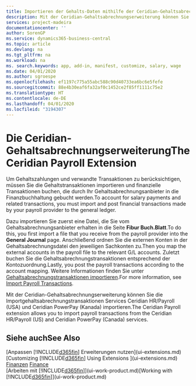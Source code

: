 ```yaml
---
title: Importieren der Gehalts-Daten mithilfe der Ceridian-Gehaltsabrechnungserweiterung | Microsoft Docs
description: Mit der Ceridian-Gehaltsabrechnungserweiterung können Sie die Importgehaltsabrechnungstransaktionen Services Ceridian HR/Payroll (USA) und Ceridian PowerPay (Kanada) importieren.
services: project-madeira
documentationcenter: ''
author: SorenGP
ms.service: dynamics365-business-central
ms.topic: article
ms.devlang: na
ms.tgt_pltfrm: na
ms.workload: na
ms. search.keywords: app, add-in, manifest, customize, salary, wage
ms.date: 04/01/2020
ms.author: sgroespe
ms.openlocfilehash: ef1197c775a55abc588c90d40733ea6bc6e5fefe
ms.sourcegitcommit: 88e4b30eaf6fa32af0c1452ce2f85ff1111c75e2
ms.translationtype: HT
ms.contentlocale: de-DE
ms.lasthandoff: 04/01/2020
ms.locfileid: "3194307"
---
```

# <a name="the-ceridian-payroll-extension"></a><span data-ttu-id="f5cf7-103">Die Ceridian-Gehaltsabrechnungserweiterung</span><span class="sxs-lookup"><span data-stu-id="f5cf7-103">The Ceridian Payroll Extension</span></span>
<span data-ttu-id="f5cf7-104">Um Gehaltszahlungen und verwandte Transaktionen zu berücksichtigen, müssen Sie die Gehaltstransaktionen importieren und finanzielle Transaktionen buchen, die durch Ihr Gehaltsabrechnungsanbieter in die Finanzbuchhaltung gebucht werden.</span><span class="sxs-lookup"><span data-stu-id="f5cf7-104">To account for salary payments and related transactions, you must import and post financial transactions made by your payroll provider to the general ledger.</span></span>

<span data-ttu-id="f5cf7-105">Dazu importieren Sie zuerst eine Datei, die Sie vom Gehaltsabrechnungsanbieter erhalten in die Seite **Fibur Buch.Blatt**.</span><span class="sxs-lookup"><span data-stu-id="f5cf7-105">To do this, you first import a file that you receive from the payroll provider into the **General Journal** page.</span></span> <span data-ttu-id="f5cf7-106">Anschließend ordnen Sie die externen Konten in der Gehaltsabrechnungsdatei den jeweiligen Sachkonten zu.</span><span class="sxs-lookup"><span data-stu-id="f5cf7-106">Then you map the external accounts in the payroll file to the relevant G/L accounts.</span></span> <span data-ttu-id="f5cf7-107">Zuletzt buchen Sie die Gehaltsabrechnungstransaktionen entsprechend der Kontozuordnung.</span><span class="sxs-lookup"><span data-stu-id="f5cf7-107">Lastly, you post the payroll transactions according to the account mapping.</span></span> <span data-ttu-id="f5cf7-108">Weitere Informationen finden Sie unter [Gehaltsabrechnungstransaktionen importieren](finance-how-import-payroll-transactions.md).</span><span class="sxs-lookup"><span data-stu-id="f5cf7-108">For more information, see [Import Payroll Transactions](finance-how-import-payroll-transactions.md).</span></span>

<span data-ttu-id="f5cf7-109">Mit der Ceridian-Gehaltsabrechnungserweiterung können Sie die Importgehaltsabrechnungstransaktionen Services Ceridian HR/Payroll (USA) und Ceridian PowerPay (Kanada) importieren.</span><span class="sxs-lookup"><span data-stu-id="f5cf7-109">The Ceridian Payroll extension allows you to import payroll transactions from the Ceridian HR/Payroll (US) and Ceridian PowerPay (Canada) services.</span></span>

## <a name="see-also"></a><span data-ttu-id="f5cf7-110">Siehe auch</span><span class="sxs-lookup"><span data-stu-id="f5cf7-110">See Also</span></span>
<span data-ttu-id="f5cf7-111">[Anpassen [!INCLUDE[d365fin](includes/d365fin_md.md)] Erweiterungen nutzen](ui-extensions.md)  </span><span class="sxs-lookup"><span data-stu-id="f5cf7-111">[Customizing [!INCLUDE[d365fin](includes/d365fin_md.md)] Using Extensions ](ui-extensions.md)  </span></span>  
<span data-ttu-id="f5cf7-112">[Finanzen](finance.md)  </span><span class="sxs-lookup"><span data-stu-id="f5cf7-112">[Finance](finance.md)  </span></span>  
<span data-ttu-id="f5cf7-113">[Arbeiten mit [!INCLUDE[d365fin](includes/d365fin_md.md)]](ui-work-product.md)</span><span class="sxs-lookup"><span data-stu-id="f5cf7-113">[Working with [!INCLUDE[d365fin](includes/d365fin_md.md)]](ui-work-product.md)</span></span>
